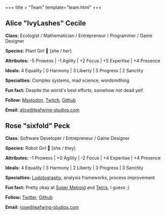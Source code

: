 +++
title = "Team"
template="team.html"
+++

<h2> Alice "IvyLashes" Cecile </h2>

**Class:** Ecologist / Mathematician / Entrepreneur / Programmer / Game Designer

**Species:** Plant Girl 🍃 [she / her]

**Attributes:** -5 Prowess | -1 Agility | +2 Focus | +5 Expertise | +4 Presence

**Ideals:** 4 Equality | 0 Harmony | 3 Liberty | 5 Progress | 2 Sanctity

**Specialties:** Complex systems, mad science, wordsmithing

**Fun fact:** Despite the world's best efforts, somehow not dead yet!

**Follow:** [Mastodon](https://tech.lgbt/@alice_i_cecile), [Twitch](https://www.twitch.tv/ivylashes), [Github](https://github.com/alice-i-cecile)

**Email:** [alice@leafwing-studios.com](mailto:alice@leafwing-studios.com)

<h2> Rose "sixfold" Peck </h2>

**Class:** Software Developer / Entrepreneur / Game Designer

**Species:** Robot Girl 🤖 [she / they]

**Attributes:** -1 Prowess | +0 Agility | -2 Focus | +4 Expertise | +4 Presence

**Ideals:** 4 Equality | 3 Harmony | 2 Liberty | 3 Progress | 3 Sanctity

**Specialties:** [Ludotography](https://www.youtube.com/watch?v=5ebIizhEgxg&t=521s)</a>, analysis frameworks, process improvement

**Fun fact:** Pretty okay at [Super Metroid](https://www.speedrun.com/plof27/)</a> and [Tetris](https://www.youtube.com/watch?v=kIf0LqfK50I), I guess ;)

**Follow:** [Twitter](https://twitter.com/plof27), [Github](https://github.com/plof27)

**Email:** [rose@leafwing-studios.com](mailto:rose@leafwing-studios.com)
